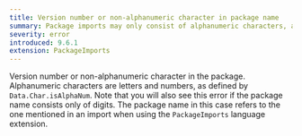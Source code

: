 ```yaml
---
title: Version number or non-alphanumeric character in package name
summary: Package imports may only consist of alphanumeric characters, and must omit the version.
severity: error
introduced: 9.6.1
extension: PackageImports
---
```


Version number or non-alphanumeric character in the package. Alphanumeric characters are letters and numbers, as defined by `Data.Char.isAlphaNum`.
Note that you will also see this error if the package name consists only of digits.
The package name in this case refers to the one mentioned in an import when using the `PackageImports` language extension.
